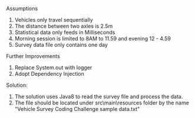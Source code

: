 Assumptions

1. Vehicles only travel sequentially
2. The distance between two axles is 2.5m
3. Statistical data only feeds in Milliseconds
4. Morning session is limited to 8AM to 11.59 and evening 12 - 4.59
5. Survey data file only contains one day

Further Improvements

1.	Replace System.out with logger
2.	Adopt Dependency Injection

Solution:
1. The solution uses Java8 to read the survey file and process the data.
2. The file should be located under src\main\resources folder by the name "Vehicle Survey Coding Challenge sample data.txt"
